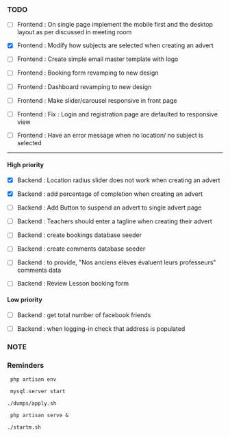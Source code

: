 ### TODO

- [ ] Frontend : On single page implement the mobile first and the desktop layout as per discussed in meeting room

- [x] Frontend : Modify how subjects are selected when creating an advert
- [ ] Frontend : Create simple email master template with logo

- [ ] Frontend : Booking form revamping to new design
- [ ] Frontend : Dashboard revamping to new design
- [ ] Frontend : Make slider/carousel responsive in front page
- [ ] Frontend : Fix : Login and registration page are defaulted to responsive view
- [ ] Frontend : Have an error message when no location/ no subject is selected


--------------------------------------------------------------------------------

#### High priority

- [x] Backend : Location radius slider does not work when creating an advert
- [x] Backend : add percentage of completion when creating an advert

- [ ] Backend : Add Button to suspend an advert to single advert page
- [ ] Backend : Teachers should enter a tagline when creating their advert
- [ ] Backend : create bookings database seeder 
- [ ] Backend : create comments database seeder
- [ ] Backend : to provide, "Nos anciens élèves évaluent leurs professeurs" comments data
- [ ] Backend : Review Lesson booking form

#### Low priority
- [ ] Backend : get total number of facebook friends
- [ ] Backend : when logging-in check that address is populated



### NOTE


### Reminders
` php artisan env`

` mysql.server start`

` ./dumps/apply.sh `

` php artisan serve &`

`./startm.sh`
